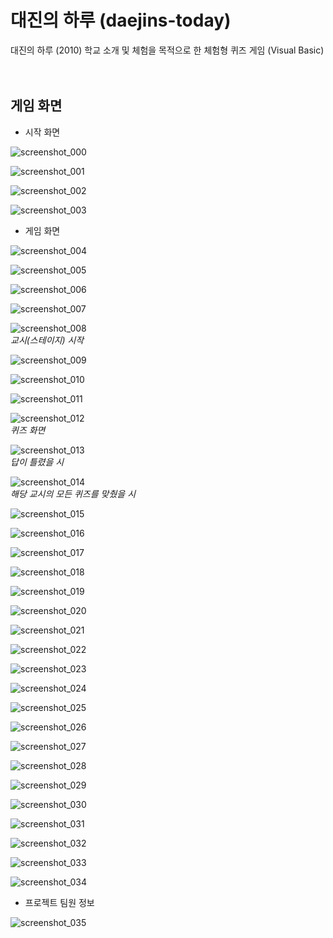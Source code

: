# 대진의 하루 (daejins-today)
대진의 하루 (2010)
학교 소개 및 체험을 목적으로 한 체험형 퀴즈 게임 (Visual Basic)
<br><br><br>

게임 화면
--

- 시작 화면

![screenshot_000](./screenshot/000.PNG)

![screenshot_001](./screenshot/001.PNG)

![screenshot_002](./screenshot/002.PNG)

![screenshot_003](./screenshot/003.PNG)

- 게임 화면

![screenshot_004](./screenshot/004.PNG)

![screenshot_005](./screenshot/005.PNG)

![screenshot_006](./screenshot/006.PNG)

![screenshot_007](./screenshot/007.PNG)

![screenshot_008](./screenshot/008.PNG)
<br>*교시(스테이지) 시작*

![screenshot_009](./screenshot/009.PNG)

![screenshot_010](./screenshot/010.PNG)

![screenshot_011](./screenshot/011.PNG)

![screenshot_012](./screenshot/012.PNG)
<br>*퀴즈 화면*

![screenshot_013](./screenshot/013.PNG)
<br>*답이 틀렸을 시*

![screenshot_014](./screenshot/014.PNG)
<br>*해당 교시의 모든 퀴즈를 맞췄을 시*

![screenshot_015](./screenshot/015.PNG)

![screenshot_016](./screenshot/016.PNG)

![screenshot_017](./screenshot/017.PNG)

![screenshot_018](./screenshot/018.PNG)

![screenshot_019](./screenshot/019.PNG)

![screenshot_020](./screenshot/020.PNG)

![screenshot_021](./screenshot/021.PNG)

![screenshot_022](./screenshot/022.PNG)

![screenshot_023](./screenshot/023.PNG)

![screenshot_024](./screenshot/024.PNG)

![screenshot_025](./screenshot/025.PNG)

![screenshot_026](./screenshot/026.PNG)

![screenshot_027](./screenshot/027.PNG)

![screenshot_028](./screenshot/028.PNG)

![screenshot_029](./screenshot/029.PNG)

![screenshot_030](./screenshot/030.PNG)

![screenshot_031](./screenshot/031.PNG)

![screenshot_032](./screenshot/032.PNG)

![screenshot_033](./screenshot/033.PNG)

![screenshot_034](./screenshot/034.PNG)

- 프로젝트 팀원 정보

![screenshot_035](./screenshot/035.PNG)


